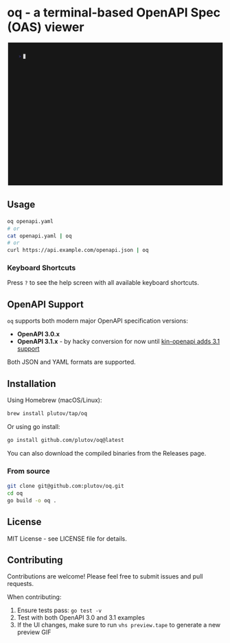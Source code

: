 # oq - a terminal-based OpenAPI Spec (OAS) viewer

<p align="center"><img src="preview.gif" width="500" alt="oq preview"></p>

## Usage

```bash
oq openapi.yaml
# or
cat openapi.yaml | oq
# or
curl https://api.example.com/openapi.json | oq
```

### Keyboard Shortcuts

Press `?` to see the help screen with all available keyboard shortcuts.

## OpenAPI Support

`oq` supports both modern major OpenAPI specification versions:

- **OpenAPI 3.0.x**
- **OpenAPI 3.1.x** - by hacky conversion for now until [kin-openapi adds 3.1 support](https://github.com/getkin/kin-openapi/issues/230)

Both JSON and YAML formats are supported.

## Installation

Using Homebrew (macOS/Linux):

```bash
brew install plutov/tap/oq
```

Or using go install:

```bash
go install github.com/plutov/oq@latest
```

You can also download the compiled binaries from the Releases page.

### From source

```bash
git clone git@github.com:plutov/oq.git
cd oq
go build -o oq .
```

## License

MIT License - see LICENSE file for details.

## Contributing

Contributions are welcome! Please feel free to submit issues and pull requests.

When contributing:
1. Ensure tests pass: `go test -v`
2. Test with both OpenAPI 3.0 and 3.1 examples
3. If the UI changes, make sure to run `vhs preview.tape` to generate a new preview GIF
